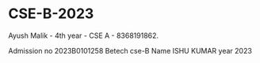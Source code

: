 # CSE-B-2023
Ayush Malik - 4th year - CSE A - 8368191862.  









Admission no 2023B0101258 Betech cse-B Name ISHU KUMAR year 2023
